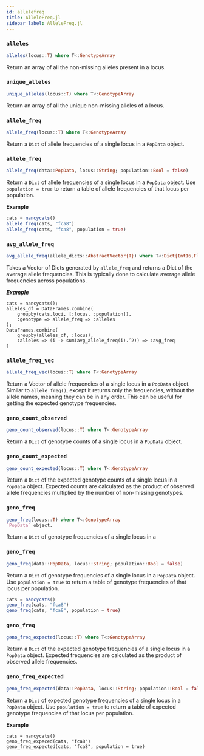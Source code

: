 ```yaml
---
id: allelefreq
title: AlleleFreq.jl
sidebar_label: AlleleFreq.jl
---
```


### `alleles`
```julia
alleles(locus::T) where T<:GenotypeArray
```
Return an array of all the non-missing alleles present in a locus.

### `unique_alleles`
```julia
unique_alleles(locus::T) where T<:GenotypeArray
```
Return an array of all the unique non-missing alleles of a locus.

### `allele_freq`
```julia
allele_freq(locus::T) where T<:GenotypeArray
```
Return a `Dict` of allele frequencies of a single locus in a `PopData`
object.

### `allele_freq`
```julia
allele_freq(data::PopData, locus::String; population::Bool = false)
```
Return a `Dict` of allele frequencies of a single locus in a `PopData`
object. Use `population = true` to return a table of allele frequencies
of that locus per population.

**Example**
```julia
cats = nancycats()
allele_freq(cats, "fca8")
allele_freq(cats, "fca8", population = true)
```

### `avg_allele_freq`
```julia
avg_allele_freq(allele_dicts::AbstractVector{T}) where T<:Dict{Int16,Float32}
```
Takes a Vector of Dicts generated by `allele_freq` and returns a Dict of the average
allele frequencies. This is typically done to calculate average allele frequencies
across populations.

***Example***
```
cats = nancycats();
alleles_df = DataFrames.combine(
    groupby(cats.loci, [:locus, :population]),
    :genotype => allele_freq => :alleles
);
DataFrames.combine(
    groupby(alleles_df, :locus),
    :alleles => (i -> sum(avg_allele_freq(i).^2)) => :avg_freq
)
```

### `allele_freq_vec`
```julia
allele_freq_vec(locus::T) where T<:GenotypeArray
```
Return a Vector of allele frequencies of a single locus in a `PopData` object. Similar to `allele_freq()`, except it returns only the frequencies, without the allele names, meaning they can be in any order. This can be useful for getting the expected genotype frequencies.

### `geno_count_observed`
```julia
geno_count_observed(locus::T) where T<:GenotypeArray
```
Return a `Dict` of genotype counts of a single locus in a
`PopData` object.

### `geno_count_expected`
```julia
geno_count_expected(locus::T) where T<:GenotypeArray
```
Return a `Dict` of the expected genotype counts of a single locus in a
`PopData` object. Expected counts are calculated as the product of observed allele frequencies multiplied by the number of non-missing genotypes.

### `geno_freq`
```julia
geno_freq(locus::T) where T<:GenotypeArray
`PopData` object.
```
Return a `Dict` of genotype frequencies of a single locus in a

### `geno_freq`
```julia
geno_freq(data::PopData, locus::String; population::Bool = false)
```
Return a `Dict` of genotype frequencies of a single locus in a `PopData`
object. Use `population = true` to return a table of genotype frequencies
of that locus per population.

```julia
cats = nancycats()
geno_freq(cats, "fca8")
geno_freq(cats, "fca8", population = true)
```

### `geno_freq`
```julia
geno_freq_expected(locus::T) where T<:GenotypeArray
```
Return a `Dict` of the expected genotype frequencies of a single locus in a `PopData` object. Expected frequencies are calculated as the product of
observed allele frequencies.

### `geno_freq_expected`
```julia
geno_freq_expected(data::PopData, locus::String; population::Bool = false)
```
Return a `Dict` of expected genotype frequencies of a single locus in a
`PopData` object. Use `population = true` to return a table of expected genotype frequencies of that locus per population.

**Example**
```
cats = nancycats()
geno_freq_expeced(cats, "fca8")
geno_freq_expected(cats, "fca8", population = true)
```